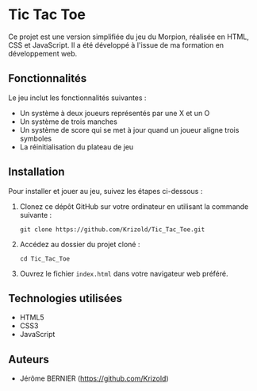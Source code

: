 # Tic Tac Toe

Ce projet est une version simplifiée du jeu du Morpion, réalisée en HTML, CSS et JavaScript. Il a été développé à l'issue de ma formation en développement web.

## Fonctionnalités

Le jeu inclut les fonctionnalités suivantes :

- Un système à deux joueurs représentés par une X et un O
- Un système de trois manches
- Un système de score qui se met à jour quand un joueur aligne trois symboles
- La réinitialisation du plateau de jeu


## Installation

Pour installer et jouer au jeu, suivez les étapes ci-dessous :

1. Clonez ce dépôt GitHub sur votre ordinateur en utilisant la commande suivante :

   ```
   git clone https://github.com/Krizold/Tic_Tac_Toe.git
   ```

2. Accédez au dossier du projet cloné :

   ```
   cd Tic_Tac_Toe
   ```

3. Ouvrez le fichier `index.html` dans votre navigateur web préféré.

## Technologies utilisées

- HTML5
- CSS3
- JavaScript

## Auteurs

- Jérôme BERNIER (https://github.com/Krizold)